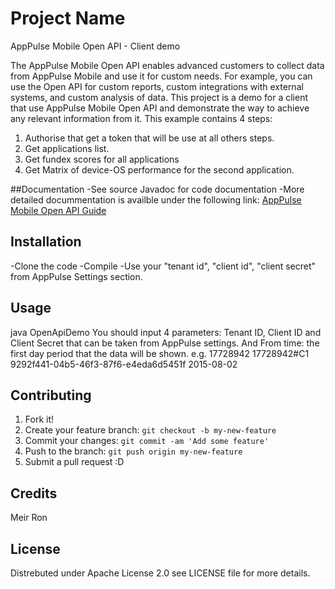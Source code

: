 # Project Name
AppPulse Mobile Open API - Client demo

The AppPulse Mobile Open API enables advanced customers to collect data from AppPulse Mobile
and use it for custom needs. For example, you can use the Open API for custom reports, custom
integrations with external systems, and custom analysis of data.
This project is a demo for a client that use AppPulse Mobile Open API and demonstrate the way to achieve 
any relevant information from it.
 This example contains 4 steps:
 1) Authorise that get a token that will be use at all others steps.
 2) Get applications list.
 3) Get fundex scores for all applications
 4) Get Matrix of device-OS performance for the second application.

##Documentation
-See source Javadoc for code documentation
-More detailed docummentation is availble under the following link: [AppPulse Mobile Open API Guide](https://saas.hpe.com/sites/default/files/resources/files/AppPulse_Mobile_Open_API_Guide_1.pdf)

## Installation

-Clone the code
-Compile
-Use your "tenant id", "client id", "client secret" from AppPulse Settings section.

## Usage
java OpenApiDemo <tenant id> <client id> <client secret> <from date>
You should input 4 parameters:
	Tenant ID, Client ID and Client Secret that can be taken from AppPulse settings.
	And From time: the first day period that the data will be shown.
     e.g. 17728942 17728942#C1 9292f441-04b5-46f3-87f6-e4eda6d5451f 2015-08-02


## Contributing

1. Fork it!
2. Create your feature branch: `git checkout -b my-new-feature`
3. Commit your changes: `git commit -am 'Add some feature'`
4. Push to the branch: `git push origin my-new-feature`
5. Submit a pull request :D

## Credits
Meir Ron

## License

Distrebuted under Apache License 2.0 see LICENSE file for more details.